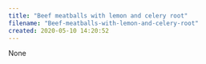 ```yaml
---
title: "Beef meatballs with lemon and celery root"
filename: "Beef-meatballs-with-lemon-and-celery-root"
created: 2020-05-10 14:20:52
---
```

None
